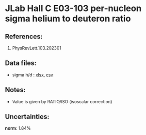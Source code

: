 # JLab Hall C E03-103 per-nucleon sigma helium to deuteron ratio

## References: 

1. PhysRevLett.103.202301

## Data files: 
  * sigma h/d     : [xlsx](../dataframe/10041.xlsx), [csv](../dataframe/csv/10041.csv)   

## Notes:
  * Value is given by RATIO/ISO (isoscalar correction)

## Uncertainties:
__norm__: 1.84%



